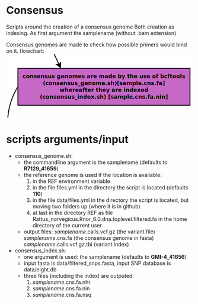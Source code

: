 # Consensus
Scripts around the creation of a consensus genome
Both creation as indexing.
As first argument the samplename (without .bam extension)

Consensus genomes are made to check how possible primers would bind on it.
flowchart:
![flowchart](../../doc/flowchart/consensusGenome.png?raw=true)


# scripts arguments/input
- consensus_genome.sh:
  - the commandline argument is the samplename (defaults to __R7129_41659__)
  - the reference genome is used if the location is available:
    1. in the REF environment variable
    2. in the file files.yml in the directory the script is located (defaults __110__)
    3. in the file data/files.yml in the directory the script is located, but moving two folders up (where it is in github)
    4. at last in the directory REF as file Rattus_norvegicus.Rnor_6.0.dna.toplevel.filtered.fa in the home directory of the current user
  - output files: *samplename*.calls.vcf.gz (the variant file) *samplename*.cns.fa (the consensus genome in fasta) *samplename*.calls.vcf.gz.tbi (variant index)  
- consensus_index.sh:
  - one argument is used: the samplename (defaults to __GMI-4\_41656__)
  - input fasta is data/filtered_snps.fasta, input SNP database is data/eight.db
  - three files (including the index) are outputed:
    1. *samplename*.cns.fa.nhr
    2. *samplename*.cns.fa.nin
    3. *samplename*.cns.fa.nsq
